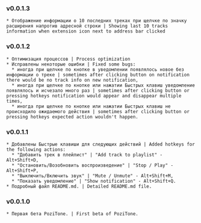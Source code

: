 ### v0.0.1.3
    * Отображение информации о 10 последних треках при щелчке по значку расширения напротив адресной строки | Showing last 10 tracks information when extension icon next to address bar clicked

### v0.0.1.2
    * Оптимизация процессов | Process optimization
    * Исправлены некоторые ошибки | Fixed some bugs:
      * иногда при щелчке по кнопке в уведомлении появлялось новое без информации о треке | sometimes after clicking button on notification there would be no track info on new notification,
      * иногда при щелчке по кнопке или нажатии Быстрых клавиш уведомление появлялось и исчезало много раз | sometimes after clicking button or pressing hotkeys notification would appear and disappear multiple times,
      * иногда при щелчке по кнопке или нажатии Быстрых клавиш не происходило ожидаемого действия | sometimes after clicking button or pressing hotkeys expected action wouldn't happen.

### v0.0.1.1
    * Добавлены Быстрые клавиши для следующих действий | Added hotkeys for the following actions: 
      * "Добавить трек в плейлист" | "Add track to playlist" - Alt+Shift+D, 
      * "Остановить/Возобновить воспроизведение" | "Stop / Play" - Alt+Shift+P, 
      * "Выключить/Включить звук" | "Mute / Unmute" - Alt+Shift+M, 
      * "Показать уведомление" | "Show notification" - Alt+Shift+Q.
    * Подробный файл README.md. | Detailed README.md file.

### v0.0.1.0
    * Первая бета PoziTone. | First beta of PoziTone.